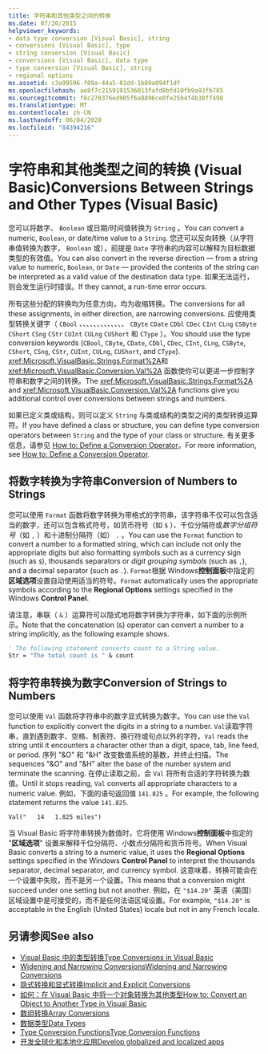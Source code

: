 ```yaml
---
title: 字符串和其他类型之间的转换
ms.date: 07/20/2015
helpviewer_keywords:
- data type conversion [Visual Basic], string
- conversions [Visual Basic], type
- string conversion [Visual Basic]
- conversions [Visual Basic], data type
- type conversion [Visual Basic], string
- regional options
ms.assetid: c3a99596-f09a-44a5-81dd-1b89a094f1df
ms.openlocfilehash: ae8f7c2159191536013fafd8bfd10fb9a93fb785
ms.sourcegitcommit: f8c270376ed905f6a8896ce0fe25b4f4b38ff498
ms.translationtype: MT
ms.contentlocale: zh-CN
ms.lasthandoff: 06/04/2020
ms.locfileid: "84394216"
---
```

# <a name="conversions-between-strings-and-other-types-visual-basic"></a><span data-ttu-id="c99bd-102">字符串和其他类型之间的转换 (Visual Basic)</span><span class="sxs-lookup"><span data-stu-id="c99bd-102">Conversions Between Strings and Other Types (Visual Basic)</span></span>
<span data-ttu-id="c99bd-103">您可以将数字、 `Boolean` 或日期/时间值转换为 `String` 。</span><span class="sxs-lookup"><span data-stu-id="c99bd-103">You can convert a numeric, `Boolean`, or date/time value to a `String`.</span></span> <span data-ttu-id="c99bd-104">您还可以反向转换（从字符串值转换为数字， `Boolean` 或），前提是 `Date` 字符串的内容可以解释为目标数据类型的有效值。</span><span class="sxs-lookup"><span data-stu-id="c99bd-104">You can also convert in the reverse direction — from a string value to numeric, `Boolean`, or `Date` — provided the contents of the string can be interpreted as a valid value of the destination data type.</span></span> <span data-ttu-id="c99bd-105">如果无法运行，则会发生运行时错误。</span><span class="sxs-lookup"><span data-stu-id="c99bd-105">If they cannot, a run-time error occurs.</span></span>  
  
 <span data-ttu-id="c99bd-106">所有这些分配的转换均为任意方向，均为收缩转换。</span><span class="sxs-lookup"><span data-stu-id="c99bd-106">The conversions for all these assignments, in either direction, are narrowing conversions.</span></span> <span data-ttu-id="c99bd-107">应使用类型转换关键字（ `CBool` 、、、、、、、、、、、、、 `CByte` `CDate` `CDbl` `CDec` `CInt` `CLng` `CSByte` `CShort` `CSng` `CStr` `CUInt` `CULng` `CUShort` 和 `CType` ）。</span><span class="sxs-lookup"><span data-stu-id="c99bd-107">You should use the type conversion keywords (`CBool`, `CByte`, `CDate`, `CDbl`, `CDec`, `CInt`, `CLng`, `CSByte`, `CShort`, `CSng`, `CStr`, `CUInt`, `CULng`, `CUShort`, and `CType`).</span></span> <span data-ttu-id="c99bd-108"><xref:Microsoft.VisualBasic.Strings.Format%2A>和 <xref:Microsoft.VisualBasic.Conversion.Val%2A> 函数使你可以更进一步控制字符串和数字之间的转换。</span><span class="sxs-lookup"><span data-stu-id="c99bd-108">The <xref:Microsoft.VisualBasic.Strings.Format%2A> and <xref:Microsoft.VisualBasic.Conversion.Val%2A> functions give you additional control over conversions between strings and numbers.</span></span>  
  
 <span data-ttu-id="c99bd-109">如果已定义类或结构，则可以定义 `String` 与类或结构的类型之间的类型转换运算符。</span><span class="sxs-lookup"><span data-stu-id="c99bd-109">If you have defined a class or structure, you can define type conversion operators between `String` and the type of your class or structure.</span></span> <span data-ttu-id="c99bd-110">有关更多信息，请参见 [How to: Define a Conversion Operator](../procedures/how-to-define-a-conversion-operator.md)。</span><span class="sxs-lookup"><span data-stu-id="c99bd-110">For more information, see [How to: Define a Conversion Operator](../procedures/how-to-define-a-conversion-operator.md).</span></span>  
  
## <a name="conversion-of-numbers-to-strings"></a><span data-ttu-id="c99bd-111">将数字转换为字符串</span><span class="sxs-lookup"><span data-stu-id="c99bd-111">Conversion of Numbers to Strings</span></span>  
 <span data-ttu-id="c99bd-112">您可以使用 `Format` 函数将数字转换为带格式的字符串，该字符串不仅可以包含适当的数字，还可以包含格式符号，如货币符号（如 `$` ）、千位分隔符或*数字分组符号*（如 `,` ）和十进制分隔符（如） `.` 。</span><span class="sxs-lookup"><span data-stu-id="c99bd-112">You can use the `Format` function to convert a number to a formatted string, which can include not only the appropriate digits but also formatting symbols such as a currency sign (such as `$`), thousands separators or *digit grouping symbols* (such as `,`), and a decimal separator (such as `.`).</span></span> <span data-ttu-id="c99bd-113">`Format`根据 Windows**控制面板**中指定的**区域选项**设置自动使用适当的符号。</span><span class="sxs-lookup"><span data-stu-id="c99bd-113">`Format` automatically uses the appropriate symbols according to the **Regional Options** settings specified in the Windows **Control Panel**.</span></span>  
  
 <span data-ttu-id="c99bd-114">请注意，串联（ `&` ）运算符可以隐式地将数字转换为字符串，如下面的示例所示。</span><span class="sxs-lookup"><span data-stu-id="c99bd-114">Note that the concatenation (`&`) operator can convert a number to a string implicitly, as the following example shows.</span></span>  
  
```vb  
' The following statement converts count to a String value.  
Str = "The total count is " & count  
```  
  
## <a name="conversion-of-strings-to-numbers"></a><span data-ttu-id="c99bd-115">将字符串转换为数字</span><span class="sxs-lookup"><span data-stu-id="c99bd-115">Conversion of Strings to Numbers</span></span>  
 <span data-ttu-id="c99bd-116">您可以使用 `Val` 函数将字符串中的数字显式转换为数字。</span><span class="sxs-lookup"><span data-stu-id="c99bd-116">You can use the `Val` function to explicitly convert the digits in a string to a number.</span></span> <span data-ttu-id="c99bd-117">`Val`读取字符串，直到遇到数字、空格、制表符、换行符或句点以外的字符。</span><span class="sxs-lookup"><span data-stu-id="c99bd-117">`Val` reads the string until it encounters a character other than a digit, space, tab, line feed, or period.</span></span> <span data-ttu-id="c99bd-118">序列 "&O" 和 "&H" 改变数值系统的基数，并终止扫描。</span><span class="sxs-lookup"><span data-stu-id="c99bd-118">The sequences "&O" and "&H" alter the base of the number system and terminate the scanning.</span></span> <span data-ttu-id="c99bd-119">在停止读取之前，会 `Val` 将所有合适的字符转换为数值。</span><span class="sxs-lookup"><span data-stu-id="c99bd-119">Until it stops reading, `Val` converts all appropriate characters to a numeric value.</span></span> <span data-ttu-id="c99bd-120">例如，下面的语句返回值 `141.825` 。</span><span class="sxs-lookup"><span data-stu-id="c99bd-120">For example, the following statement returns the value `141.825`.</span></span>  
  
 `Val("   14   1.825 miles")`  
  
 <span data-ttu-id="c99bd-121">当 Visual Basic 将字符串转换为数值时，它将使用 Windows**控制面板**中指定的 "**区域选项**" 设置来解释千位分隔符、小数点分隔符和货币符号。</span><span class="sxs-lookup"><span data-stu-id="c99bd-121">When Visual Basic converts a string to a numeric value, it uses the **Regional Options** settings specified in the Windows **Control Panel** to interpret the thousands separator, decimal separator, and currency symbol.</span></span> <span data-ttu-id="c99bd-122">这意味着，转换可能会在一个设置中失败，而不是另一个设置。</span><span class="sxs-lookup"><span data-stu-id="c99bd-122">This means that a conversion might succeed under one setting but not another.</span></span> <span data-ttu-id="c99bd-123">例如，在 `"$14.20"` 英语（美国）区域设置中是可接受的，而不是任何法语区域设置。</span><span class="sxs-lookup"><span data-stu-id="c99bd-123">For example, `"$14.20"` is acceptable in the English (United States) locale but not in any French locale.</span></span>  
  
## <a name="see-also"></a><span data-ttu-id="c99bd-124">另请参阅</span><span class="sxs-lookup"><span data-stu-id="c99bd-124">See also</span></span>

- [<span data-ttu-id="c99bd-125">Visual Basic 中的类型转换</span><span class="sxs-lookup"><span data-stu-id="c99bd-125">Type Conversions in Visual Basic</span></span>](type-conversions.md)
- [<span data-ttu-id="c99bd-126">Widening and Narrowing Conversions</span><span class="sxs-lookup"><span data-stu-id="c99bd-126">Widening and Narrowing Conversions</span></span>](widening-and-narrowing-conversions.md)
- [<span data-ttu-id="c99bd-127">隐式转换和显式转换</span><span class="sxs-lookup"><span data-stu-id="c99bd-127">Implicit and Explicit Conversions</span></span>](implicit-and-explicit-conversions.md)
- [<span data-ttu-id="c99bd-128">如何：在 Visual Basic 中将一个对象转换为其他类型</span><span class="sxs-lookup"><span data-stu-id="c99bd-128">How to: Convert an Object to Another Type in Visual Basic</span></span>](how-to-convert-an-object-to-another-type.md)
- [<span data-ttu-id="c99bd-129">数组转换</span><span class="sxs-lookup"><span data-stu-id="c99bd-129">Array Conversions</span></span>](array-conversions.md)
- [<span data-ttu-id="c99bd-130">数据类型</span><span class="sxs-lookup"><span data-stu-id="c99bd-130">Data Types</span></span>](../../../language-reference/data-types/index.md)
- [<span data-ttu-id="c99bd-131">Type Conversion Functions</span><span class="sxs-lookup"><span data-stu-id="c99bd-131">Type Conversion Functions</span></span>](../../../language-reference/functions/type-conversion-functions.md)
- [<span data-ttu-id="c99bd-132">开发全球化和本地化应用</span><span class="sxs-lookup"><span data-stu-id="c99bd-132">Develop globalized and localized apps</span></span>](/visualstudio/ide/globalizing-and-localizing-applications)
